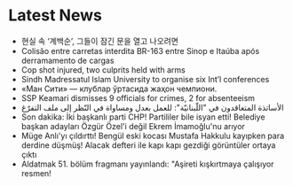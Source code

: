 # Latest News
-  현실 속 ‘계백순’, 그들이 잠긴 문을 열고 나오려면
-  Colisão entre carretas interdita BR-163 entre Sinop e Itaúba após derramamento de cargas
-  Cop shot injured, two culprits held with arms
-  Sindh Madressatul Islam University to organise six Int’l conferences
-  «Ман Сити» — клублар ўртасида жаҳон чемпиони.
-  SSP Keamari dismisses 9 officials for crimes, 2 for absenteeism
-  الأساتذة المتعاقدون في "اللّبنانيّة": للعمل بعدل ومساواة في النّظر إلى ملف التفرّغ
-  Son dakika: İki başkanlı parti CHP! Partililer bile isyan etti! Belediye başkan adayları Özgür Özel'i değil Ekrem İmamoğlu'nu arıyor
-  Müge Anlı'yı çıldırttı! Bengül eski kocası Mustafa Hakkulu kayıpken para derdine düşmüş! Alacak defteri ile kapı kapı gezdiği görüntüler ortaya çıktı
-  Aldatmak 51. bölüm fragmanı yayınlandı: "Aşireti kışkırtmaya çalışıyor resmen!
